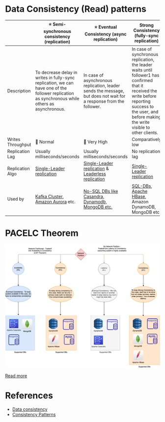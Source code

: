 # Data Consistency (Read) patterns

|                   | :star: Semi-synchronous consistency (replication)                                                                                                                 | :star: Eventual Consistency (async replication)                                                                    | Strong Consistency (fully-sync replication)                                                                                                                                                               |
|-------------------|-------------------------------------------------------------------------------------------------------------------------------------------------------------------|--------------------------------------------------------------------------------------------------------------------|-----------------------------------------------------------------------------------------------------------------------------------------------------------------------------------------------------------|
| Description       | To decrease delay in writes in fully-sync replication, we can have one of the follower replication as synchronous while others as asynchronous.                   | In case of asynchronous replication, leader sends the message, but does not wait for a response from the follower. | In case of synchronous replication, the leader waits until follower1 has confirmed that it received the write before reporting success to the user, and before making the write visible to other clients. |
| Writes Throughput | :rocket: Normal                                                                                                                                                   | :rocket: Very High                                                                                                 | Comparatively low                                                                                                                                                                                         |
| Replication Lag   | Usually milliseconds/seconds                                                                                                                                      | Usually milliseconds/seconds                                                                                       | No replication lag                                                                                                                                                                                        |
| Replication Algo  | [Single-Leader replication](SingleLeaderReplication.md)                                                                                                           | [Single-Leader replication](SingleLeaderReplication.md) & [Leaderless replication](Replication.md)                 | [Single-Leader replication](SingleLeaderReplication.md)                                                                                                                                                   |
| Used by           | [Kafka Cluster](../../../4_MessageBrokers/Kafka/Readme.md), [Amazon Aurora](../../../../2_AWSComponents/6_DatabaseServices/AmazonRDS/AmazonAurora/Readme.md) etc. | [No-SQL DBs like Casandra, Dynamodb, MongoDB etc.](../../NoSQL-Databases/Readme.md)                                | [SQL-DBs](../../SQL-DBs.md), [Apache HBase](../../NoSQL-Databases/ApacheHBase.md), Amazon DynamoDB, MongoDB etc.                                                                                          |

# PACELC Theorem

![img.png](../PACELCTheorem/assets/PACELC_Diagram.drawio.png)

[Read more](../PACELCTheorem/Readme.md)

# References
- [Data consistency](https://en.wikipedia.org/wiki/Data_consistency)
- [Consistency Patterns](https://github.com/donnemartin/system-design-primer#consistency-patterns)
